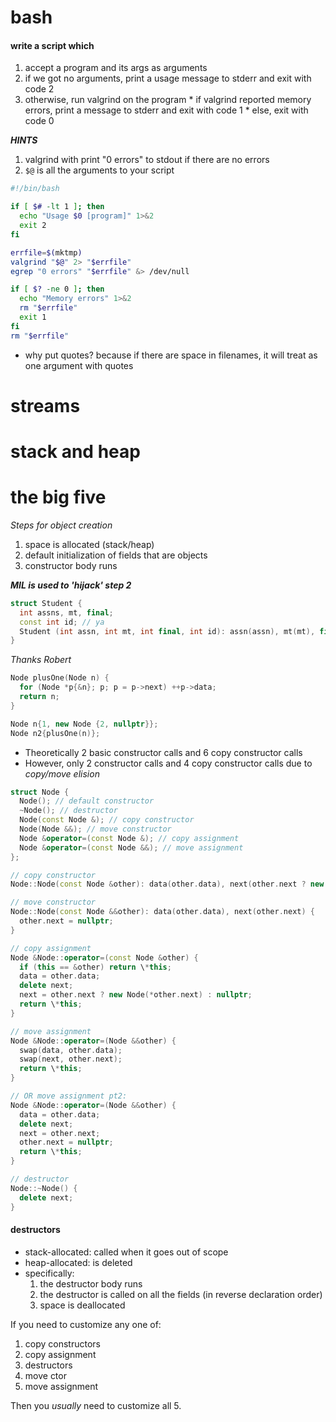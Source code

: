 # bash

#### write a script which
  1. accept a program and its args as arguments
  2. if we got no arguments, print a usage message to stderr and exit with code 2
  3. otherwise, run valgrind on the program
    * if valgrind reported memory errors, print a message to stderr and exit with code 1
    * else, exit with code 0

***HINTS***
  1. valgrind with print "0 errors" to stdout if there are no errors
  2. `$@` is all the arguments to your script

```bash
#!/bin/bash

if [ $# -lt 1 ]; then
  echo "Usage $0 [program]" 1>&2
  exit 2
fi

errfile=$(mktmp)
valgrind "$@" 2> "$errfile"
egrep "0 errors" "$errfile" &> /dev/null

if [ $? -ne 0 ]; then
  echo "Memory errors" 1>&2
  rm "$errfile"
  exit 1
fi
rm "$errfile"
```

* why put quotes? because if there are space in filenames, it will treat as one argument with quotes

# streams

# stack and heap

# the big five

*Steps for object creation*
1. space is allocated (stack/heap)
2. default initialization of fields that are objects
3. constructor body runs

***MIL is used to 'hijack' step 2***
```cpp
struct Student {
  int assns, mt, final;
  const int id; // ya
  Student (int assn, int mt, int final, int id): assn(assn), mt(mt), final(final), id(id) {} // can only initialize constant here
}
```

*Thanks Robert*
```cpp
Node plusOne(Node n) {
  for (Node *p{&n}; p; p = p->next) ++p->data;
  return n;
}

Node n{1, new Node {2, nullptr}};
Node n2{plusOne(n)};
```
* Theoretically 2 basic constructor calls and 6 copy constructor calls
* However, only 2 constructor calls and 4 copy constructor calls due to *copy/move elision*

```cpp
struct Node {
  Node(); // default constructor
  ~Node(); // destructor
  Node(const Node &); // copy constructor
  Node(Node &&); // move constructor
  Node &operator=(const Node &); // copy assignment
  Node &operator=(const Node &&); // move assignment
};

// copy constructor
Node::Node(const Node &other): data(other.data), next(other.next ? new Node(*other.next) : nullptr) {}

// move constructor
Node::Node(const Node &&other): data(other.data), next(other.next) {
  other.next = nullptr;
}

// copy assignment
Node &Node::operator=(const Node &other) {
  if (this == &other) return \*this;
  data = other.data;
  delete next;
  next = other.next ? new Node(*other.next) : nullptr;
  return \*this;
}

// move assignment
Node &Node::operator=(Node &&other) {
  swap(data, other.data);
  swap(next, other.next);
  return \*this;
}

// OR move assignment pt2:
Node &Node::operator=(Node &&other) {
  data = other.data;
  delete next;
  next = other.next;
  other.next = nullptr;
  return \*this;
}

// destructor
Node::~Node() {
  delete next;
}
```

#### destructors
  * stack-allocated: called when it goes out of scope
  * heap-allocated: is deleted
  * specifically:
    1. the destructor body runs
    2. the destructor is called on all the fields (in reverse declaration order)
    3. space is deallocated

If you need to customize any one of:

  1. copy constructors
  2. copy assignment
  3. destructors
  4. move ctor
  5. move assignment

Then you *usually* need to customize all 5.
